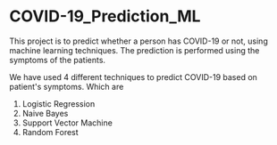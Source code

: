 # COVID-19_Prediction_ML
This project is to predict whether a person has COVID-19 or not, using machine learning techniques. The prediction is performed using the symptoms of the patients.

We have used 4 different techniques to predict COVID-19 based on patient's symptoms. Which are

1. Logistic Regression
2. Naive Bayes
3. Support Vector Machine
4. Random Forest
